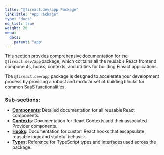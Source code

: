```yaml
---
title: "@fireact.dev/app Package"
linkTitle: "App Package"
type: "docs"
no_list: true
weight: 20
menu:
  docs:
    parent: "app"
---
```


This section provides comprehensive documentation for the `@fireact.dev/app` package, which contains all the reusable React frontend components, hooks, contexts, and utilities for building Fireact applications.

The `@fireact.dev/app` package is designed to accelerate your development process by providing a robust and modular set of building blocks for common SaaS functionalities.

### Sub-sections:

*   **[Components](/app/components/)**: Detailed documentation for all reusable React components.
*   **[Contexts](/app/contexts/)**: Documentation for React Contexts and their associated Provider components.
*   **[Hooks](/app/hooks/)**: Documentation for custom React hooks that encapsulate reusable logic and stateful behavior.
*   **[Types](/app/types/)**: Reference for TypeScript types and interfaces used across the package.
